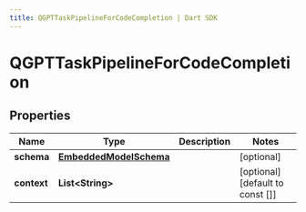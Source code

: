 ```yaml
---
title: QGPTTaskPipelineForCodeCompletion | Dart SDK
---
```


# QGPTTaskPipelineForCodeCompletion

## Properties
Name | Type | Description | Notes
------------ | ------------- | ------------- | -------------
**schema** | [**EmbeddedModelSchema**](EmbeddedModelSchema) |  | [optional] 
**context** | **List\<String\>** |  | [optional] [default to const []]


